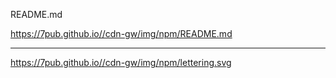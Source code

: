 README.md

https://7pub.github.io//cdn-gw/img/npm/README.md

---

https://7pub.github.io//cdn-gw/img/npm/lettering.svg
